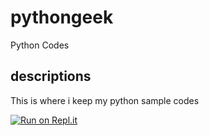 # pythongeek
Python Codes

## descriptions
This is where i keep my python sample codes

[![Run on Repl.it](https://repl.it/badge/github/asmalizaa/pythongeek)](https://repl.it/github/asmalizaa/pythongeek)